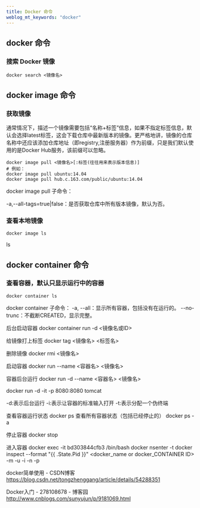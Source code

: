 ```yaml
---
title: Docker 命令 
weblog_mt_keywords: "docker"
---
```


## docker 命令

### 搜索 Docker 镜像

``` shell
docker search <镜像名>
```


## docker image 命令

### 获取镜像

通常情况下，描述一个镜像需要包括“名称+标签”信息，如果不指定标签信息，默认会选择latest标签，这会下载仓库中最新版本的镜像。更严格地讲，镜像的仓库名称中还应该添加仓库地址（即registry,注册服务器）作为前缀，只是我们默认使用的是Docker Hub服务，该前缀可以忽略。

``` shell
docker image pull <镜像名>[:标签(往往用来表示版本信息)]
# 例如：
docker image pull ubuntu:14.04
docker image pull hub.c.163.com/public/ubuntu:14.04
```

docker image pull 子命令： 

-a,--all-tags=true|false：是否获取仓库中所有版本镜像，默认为否。


### 查看本地镜像

``` shell
docker image ls
```
ls 

## docker container 命令

### 查看容器，默认只显示运行中的容器

``` shell
docker container ls
```

docker container 子命令：
-a, --all：显示所有容器，包括没有在运行的。
--no-trunc：不截断CREATED，显示完整。

后台启动容器
docker container run -d <镜像名或ID> 

给镜像打上标签
docker tag <镜像名> <标签名>

删除镜像
docker rmi <镜像名>



启动容器
docker run --name <容器名>  <镜像名>

容器后台运行
docker run -d --name <容器名>  <镜像名>

docker run -d -it -p 8080:8080 tomcat

-d:表示后台运行
-i:表示让容器的标准输入打开
-t:表示分配一个伪终端


查看容器运行状态
docker ps
查看所有容器状态（包括已经停止的）
docker ps -a

停止容器
docker stop <CONTAINER ID>

进入容器
docker exec -it bd303844cfb3 /bin/bash
docker  nsenter -t docker inspect --format "{{ .State.Pid }}" <docker_name or docker_CONTAINER ID> -m -u -i -n -p


docker简单使用 - CSDN博客
https://blog.csdn.net/tongzhenggang/article/details/54288351

Docker入门 - 278108678 - 博客园
http://www.cnblogs.com/sunyujun/p/9181069.html